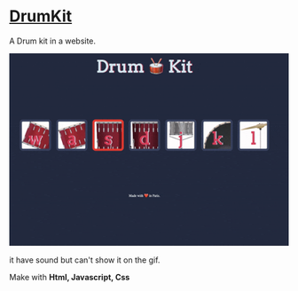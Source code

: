 
<a  href=""><h1>DrumKit</h1></a>

A Drum kit in a website. 


<img src="ezgif.com-gif-maker (1).gif"></img>

it have sound but can't show it on the gif.

Make with <strong>Html, Javascript, Css</strong>
